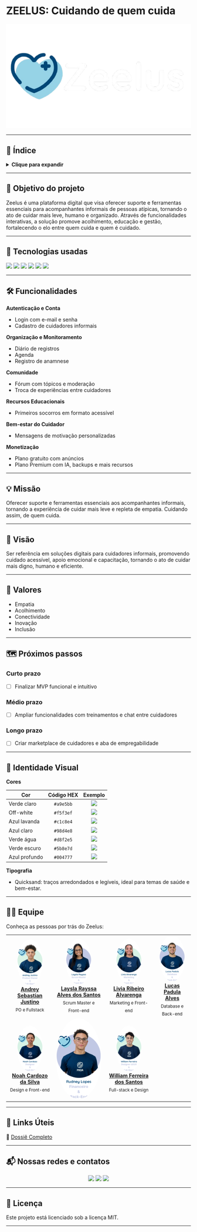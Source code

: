 # ZEELUS: Cuidando de quem cuida

<p align="center">
  <img src="./img/zeelus-logo.png" alt="Logo do Zeelus"/>
</p>

---

## 📑 Índice

<details>
  <summary><strong>Clique para expandir</strong></summary>

1. [Objetivo do projeto](#objetivo-do-projeto)
2. [Tecnologias usadas](#tecnologias-usadas)
3. [Funcionalidades](#funcionalidades)
4. [Missão](#missão)
5. [Visão](#visão)
6. [Valores](#valores)
7. [Próximos passos](#próximos-passos)
8. [Identidade Visual](#identidade-visual)
9. [Equipe](#equipe)
10. [Links Úteis](#links-úteis)
11. [Nossas redes e contatos](#nossas-redes-e-contatos)
12. [Licença](#licença)

</details>

---

## 🎯 Objetivo do projeto

Zeelus é uma plataforma digital que visa oferecer suporte e ferramentas essenciais para acompanhantes informais de pessoas atípicas, tornando o ato de cuidar mais leve, humano e organizado. Através de funcionalidades interativas, a solução promove acolhimento, educação e gestão, fortalecendo o elo entre quem cuida e quem é cuidado.

---

## 🚀 Tecnologias usadas

<p>
  <img src="https://img.shields.io/badge/React-61DAFB?style=flat&logo=react&logoColor=black"/>
  <img src="https://img.shields.io/badge/Java-ED8B00?style=flat&logo=java&logoColor=white"/>
  <img src="https://img.shields.io/badge/Spring%20Boot-6DB33F?style=flat&logo=spring-boot&logoColor=white"/>
  <img src="https://img.shields.io/badge/PostgreSQL-4169E1?style=flat&logo=postgresql&logoColor=white"/>
  <img src="https://img.shields.io/badge/Figma-F24E1E?style=flat&logo=figma&logoColor=white"/>
  <img src="https://img.shields.io/badge/Docker-2496ED?style=flat&logo=docker&logoColor=white"/>
</p>

---

## 🛠️ Funcionalidades

**Autenticação e Conta**
- Login com e-mail e senha
- Cadastro de cuidadores informais

**Organização e Monitoramento**
- Diário de registros
- Agenda
- Registro de anamnese

**Comunidade**
- Fórum com tópicos e moderação
- Troca de experiências entre cuidadores

**Recursos Educacionais**
- Primeiros socorros em formato acessível

**Bem-estar do Cuidador**
- Mensagens de motivação personalizadas

**Monetização**
- Plano gratuito com anúncios
- Plano Premium com IA, backups e mais recursos

---

## 💡 Missão

Oferecer suporte e ferramentas essenciais aos acompanhantes informais, tornando a experiência de cuidar mais leve e repleta de empatia. Cuidando assim, de quem cuida.

---

## 👀 Visão

Ser referência em soluções digitais para cuidadores informais, promovendo cuidado acessível, apoio emocional e capacitação, tornando o ato de cuidar mais digno, humano e eficiente.

---

## 🌱 Valores

- Empatia  
- Acolhimento  
- Conectividade  
- Inovação  
- Inclusão  

---

## 🗺️ Próximos passos

### Curto prazo
- [ ] Finalizar MVP funcional e intuitivo

### Médio prazo
- [ ] Ampliar funcionalidades com treinamentos e chat entre cuidadores

### Longo prazo
- [ ] Criar marketplace de cuidadores e aba de empregabilidade

---

## 🎨 Identidade Visual

**Cores**

| Cor            | Código HEX | Exemplo |
|----------------|:----------:|:-------:|
| Verde claro    | `#a9e5bb`  | ![](https://singlecolorimage.com/get/a9e5bb/30x20) |
| Off-white      | `#f5f3ef`  | ![](https://singlecolorimage.com/get/f5f3ef/30x20) |
| Azul lavanda   | `#c1c8e4`  | ![](https://singlecolorimage.com/get/c1c8e4/30x20) |
| Azul claro     | `#98d4e8`  | ![](https://singlecolorimage.com/get/98d4e8/30x20) |
| Verde água     | `#d8f2e5`  | ![](https://singlecolorimage.com/get/d8f2e5/30x20) |
| Verde escuro   | `#5b8e7d`  | ![](https://singlecolorimage.com/get/5b8e7d/30x20) |
| Azul profundo  | `#004777`  | ![](https://singlecolorimage.com/get/004777/30x20) |

**Tipografia**

- Quicksand: traços arredondados e legíveis, ideal para temas de saúde e bem-estar.

---

## 👩‍💻 Equipe

Conheça as pessoas por trás do Zeelus:

<table>
  <tr>
    <td align="center">
      <img src="./equipe/andrey.png" width="70" style="border-radius:50%"/><br/>
      <a href="https://www.linkedin.com/in/andrey-sebastian-justino/"><strong>Andrey Sebastian Justino</strong></a><br/>
      <sub>PO e Fullstack</sub>
    </td>
    <td align="center">
      <img src="./equipe/laysla.png" width="70" style="border-radius:50%"/><br/>
      <a href="https://www.linkedin.com/in/laysla-alves/"><strong>Laysla Rayssa Alves dos Santos</strong></a><br/>
      <sub>Scrum Master e Front-end</sub>
    </td>
    <td align="center">
      <img src="./equipe/livia.png" width="70" style="border-radius:50%"/><br/>
      <a href="https://www.linkedin.com/in/livia-alvarenga05/"><strong>Livia Ribeiro Alvarenga</strong></a><br/>
      <sub>Marketing e Front-end</sub>
    </td>
    <td align="center">
      <img src="./equipe/padula.png" width="70" style="border-radius:50%"/><br/>
      <a href="https://www.linkedin.com/in/lucas-padula-alves-b72ba52b6/"><strong>Lucas Padula Alves</strong></a><br/>
      <sub>Database e Back-end</sub>
    </td>
  </tr>
  <tr>
    <td align="center">
      <img src="./equipe/noah.png" width="70" style="border-radius:50%"/><br/>
      <a href="https://www.linkedin.com/in/noah-cardozo-714224352/"><strong>Noah Cardozo da Silva</strong></a><br/>
      <sub>Design e Front-end</sub>
    </td>
    <td align="center">
      <img src="./equipe/rudney.png" width="200" style="border-radius:50%"/><br/>
      <a href="https://www.linkedin.com/in/rudneyjr/"></a>
    </td>
    <td align="center">
      <img src="./equipe/will.png" width="70" style="border-radius:50%"/><br/>
      <a href="https://www.linkedin.com/in/devwilliamferreira/"><strong>William Ferreira dos Santos</strong></a><br/>
      <sub>Full-stack e Design</sub>
    </td>
    <td></td>
  </tr>
</table>

---

## 🔗 Links Úteis

📌 [Dossiê Completo](https://heyzine.com/flip-book/7f11790fcc.html)

---

## 📬 Nossas redes e contatos

<p align="center">
  <a href="mailto:zeelus.contato@gmail.com"><img src="https://img.icons8.com/fluency/48/email.png"/></a>
  <a href="https://www.instagram.com/_zeelus/"><img src="https://img.icons8.com/fluency/48/instagram-new.png"/></a>
  <a href="https://www.linkedin.com/company/zeelus"><img src="https://img.icons8.com/fluency/48/linkedin.png"/></a>
</p>

---

## 📄 Licença

Este projeto está licenciado sob a licença MIT.

---

<!--
**Sobre nós:**

🌟 Plataforma de acolhimento e suporte para cuidadores informais  
📚 Recursos educativos + ferramentas de organização  
💬 Comunidade engajada e solidária  
-->